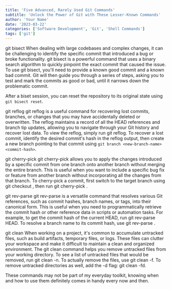 ```yaml
---
title: 'Five Advanced, Rarely Used Git Commands'
subtitle: 'Unlock the Power of Git with These Lesser-Known Commands'
author: 'Your Name'
date: '2023-03-22'
categories: ['Software Development', 'Git', 'Shell Commands']
tags: ['git']
---
```


git bisect
When dealing with large codebases and complex changes, it can be challenging to identify the specific commit that introduced a bug or broke functionality. git bisect is a powerful command that uses a binary search algorithm to quickly pinpoint the exact commit that caused the issue.
To use git bisect, you'll need to provide a known good commit and a known bad commit. Git will then guide you through a series of steps, asking you to test and mark the commits as good or bad, until it narrows down the problematic commit.

After a biset session, you can reset the repository to its original state using `git bisect reset`.

git reflog
git reflog is a useful command for recovering lost commits, branches, or changes that you may have accidentally deleted or overwritten. The reflog maintains a record of all the HEAD references and branch tip updates, allowing you to navigate through your Git history and recover lost data.
To view the reflog, simply run git reflog. To recover a lost commit, identify the desired commit's hash in the reflog output, then create a new branch pointing to that commit using `git branch <new-branch-name> <commit-hash>`.

git cherry-pick
git cherry-pick allows you to apply the changes introduced by a specific commit from one branch onto another branch without merging the entire branch. This is useful when you want to include a specific bug fix or feature from another branch without incorporating all the changes from that branch.
To cherry-pick a commit, first switch to the target branch using git checkout <target-branch-name>, then run git cherry-pick <commit-hash>.

git rev-parse
git rev-parse is a versatile command that resolves various Git references, such as commit hashes, branch names, or tags, into their canonical form. This is useful when you need to programmatically retrieve the commit hash or other reference data in scripts or automation tasks.
For example, to get the commit hash of the current HEAD, run git rev-parse HEAD. To resolve a branch name to its commit hash, use git rev-parse <branch-name>.

git clean
When working on a project, it's common to accumulate untracked files, such as build artifacts, temporary files, or logs. These files can clutter your workspace and make it difficult to maintain a clean and organized environment. The git clean command helps you remove untracked files from your working directory.
To see a list of untracked files that would be removed, run git clean -n. To actually remove the files, use git clean -f. To remove untracked directories as well, add the -d flag: git clean -fd.

These commands may not be part of my everyday toolkit, knowing when and how to use them definitely comes in handy every now and then.
